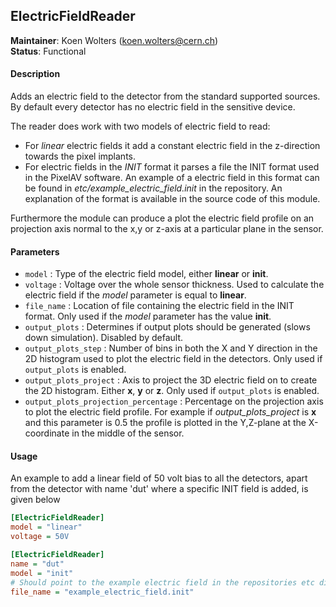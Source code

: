 ## ElectricFieldReader
**Maintainer**: Koen Wolters (<koen.wolters@cern.ch>)  
**Status**: Functional  

#### Description
Adds an electric field to the detector from the standard supported sources. By default every detector has no electric field in the sensitive device.

The reader does work with two models of electric field to read:

* For *linear* electric fields it add a constant electric field in the z-direction towards the pixel implants.
* For electric fields in the *INIT* format it parses a file the INIT format used in the PixelAV software. An example of a electric field in this format can be found in *etc/example_electric_field.init* in the repository. An explanation of the format is available in the source code of this module.

Furthermore the module can produce a plot the electric field profile on an projection axis normal to the x,y or z-axis at a particular plane in the sensor.

#### Parameters
* `model` : Type of the electric field model, either **linear** or **init**.
* `voltage` : Voltage over the whole sensor thickness. Used to calculate the electric field if the *model* parameter is equal to **linear**.
* `file_name` : Location of file containing the electric field in the INIT format. Only used if the *model* parameter has the value **init**.
* `output_plots` : Determines if output plots should be generated (slows down simulation). Disabled by default.
* `output_plots_step` : Number of bins in both the X and Y direction in the 2D histogram used to plot the electric field in the detectors. Only used if `output_plots` is enabled.
* `output_plots_project` : Axis to project the 3D electric field on to create the 2D histogram. Either **x**, **y** or **z**. Only used if `output_plots` is enabled.
* `output_plots_projection_percentage` : Percentage on the projection axis to plot the electric field profile. For example if *output_plots_project* is **x** and this parameter is 0.5 the profile is plotted in the Y,Z-plane at the X-coordinate in the middle of the sensor.

#### Usage
An example to add a linear field of 50 volt bias to all the detectors, apart from the detector with name 'dut' where a specific INIT field is added, is given below

```ini
[ElectricFieldReader]
model = "linear"
voltage = 50V

[ElectricFieldReader]
name = "dut"
model = "init"
# Should point to the example electric field in the repositories etc directory
file_name = "example_electric_field.init"
```
